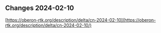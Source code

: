## Changes 2024-02-10

[https://oberon-rtk.org/description/delta/cn-2024-02-10](https://oberon-rtk.org/description/delta/cn-2024-02-10/)